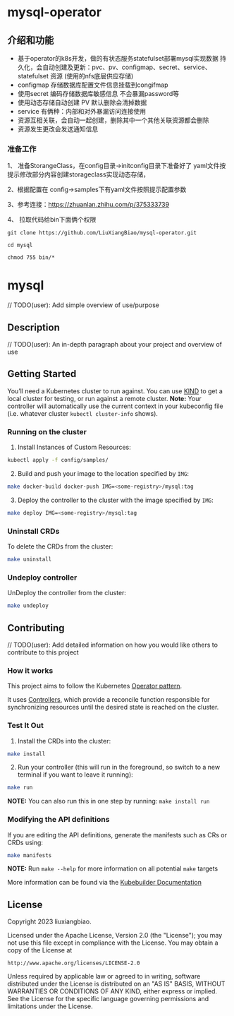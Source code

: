 # mysql-operator

## 介绍和功能

- 基于operator的k8s开发，做的有状态服务statefulset部署mysql实现数据
持久化，会自动创建及更新：pvc、pv、configmap、secret、service、statefulset 资源
  (使用的nfs底层供应存储)
- configmap 存储数据库配置文件信息挂载到congifmap
- 使用secret 编码存储数据库敏感信息 不会暴漏password等
- 使用动态存储自动创建 PV 默认删除会清掉数据
- service 有俩种：内部和对外暴漏访问连接使用
- 资源互相关联，会自动一起创建，删除其中一个其他关联资源都会删除
- 资源发生更改会发送通知信息

### 准备工作

1、 准备StorangeClass，在config目录->initconfig目录下准备好了
yaml文件按提示修改部分内容创建storageclass实现动态存储，

2、根据配置在 config->samples下有yaml文件按照提示配置参数

3、参考连接：https://zhuanlan.zhihu.com/p/375333739

4、 拉取代码给bin下面俩个权限
```shell
git clone https://github.com/LiuXiangBiao/mysql-operator.git
```
```shell
cd mysql
```
```shell
chmod 755 bin/*
```


# mysql
// TODO(user): Add simple overview of use/purpose

## Description
// TODO(user): An in-depth paragraph about your project and overview of use

## Getting Started
You’ll need a Kubernetes cluster to run against. You can use [KIND](https://sigs.k8s.io/kind) to get a local cluster for testing, or run against a remote cluster.
**Note:** Your controller will automatically use the current context in your kubeconfig file (i.e. whatever cluster `kubectl cluster-info` shows).

### Running on the cluster
1. Install Instances of Custom Resources:

```sh
kubectl apply -f config/samples/
```

2. Build and push your image to the location specified by `IMG`:

```sh
make docker-build docker-push IMG=<some-registry>/mysql:tag
```

3. Deploy the controller to the cluster with the image specified by `IMG`:

```sh
make deploy IMG=<some-registry>/mysql:tag
```

### Uninstall CRDs
To delete the CRDs from the cluster:

```sh
make uninstall
```

### Undeploy controller
UnDeploy the controller from the cluster:

```sh
make undeploy
```

## Contributing
// TODO(user): Add detailed information on how you would like others to contribute to this project

### How it works
This project aims to follow the Kubernetes [Operator pattern](https://kubernetes.io/docs/concepts/extend-kubernetes/operator/).

It uses [Controllers](https://kubernetes.io/docs/concepts/architecture/controller/),
which provide a reconcile function responsible for synchronizing resources until the desired state is reached on the cluster.

### Test It Out
1. Install the CRDs into the cluster:

```sh
make install
```

2. Run your controller (this will run in the foreground, so switch to a new terminal if you want to leave it running):

```sh
make run
```

**NOTE:** You can also run this in one step by running: `make install run`

### Modifying the API definitions
If you are editing the API definitions, generate the manifests such as CRs or CRDs using:

```sh
make manifests
```

**NOTE:** Run `make --help` for more information on all potential `make` targets

More information can be found via the [Kubebuilder Documentation](https://book.kubebuilder.io/introduction.html)

## License

Copyright 2023 liuxiangbiao.

Licensed under the Apache License, Version 2.0 (the "License");
you may not use this file except in compliance with the License.
You may obtain a copy of the License at

    http://www.apache.org/licenses/LICENSE-2.0

Unless required by applicable law or agreed to in writing, software
distributed under the License is distributed on an "AS IS" BASIS,
WITHOUT WARRANTIES OR CONDITIONS OF ANY KIND, either express or implied.
See the License for the specific language governing permissions and
limitations under the License.

